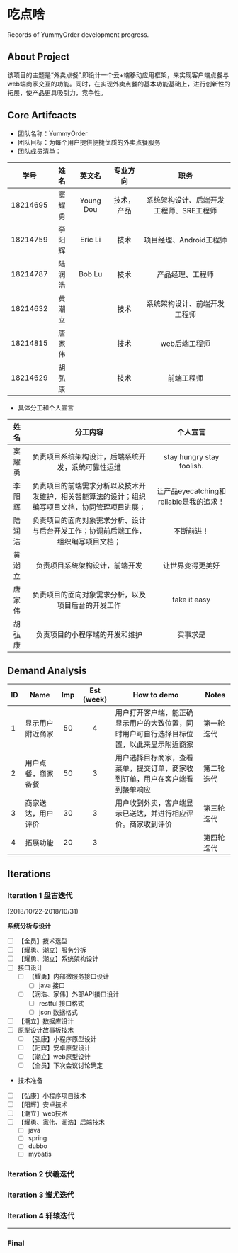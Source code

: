 [Android_Developers]: 
https://developer.android.com/studio/intro/

# 吃点啥

Records of YummyOrder development progress.

## About Project

该项目的主题是“外卖点餐”,即设计一个云+端移动应用框架，来实现客户端点餐与web端商家交互的功能。同时，在实现外卖点餐的基本功能基础上，进行创新性的拓展，使产品更具吸引力，竞争性。

## Core Artifcacts
- 团队名称：YummyOrder
- 团队目标：为每个用户提供便捷优质的外卖点餐服务
- 团队成员清单：

| 学号 | 姓名 | 英文名 | 专业方向 | 职务 |
| :--: | :--: | :--: | :--: | :-----------: |
| 18214695 | 窦耀勇 | Young Dou | 技术，产品 | 系统架构设计、后端开发工程师、SRE工程师 | 
| 18214759 | 李阳辉 | Eric Li | 技术 | 项目经理、Android工程师 | 
| 18214787 | 陆润浩 | Bob Lu | 技术 | 产品经理、工程师 | 
| 18214632 | 黄潮立 |  | 技术 | 系统架构设计、前端开发工程师 | 
| 18214815 | 唐家伟 |  | 技术 | web后端工程师 | 
| 18214629 | 胡弘康 |  | 技术 | 前端工程师 |

- 具体分工和个人宣言

| 姓名 | 分工内容 | 个人宣言 |
| :--: | :--: | :--: |
| 窦耀勇 | 负责项目系统架构设计，后端系统开发，系统可靠性运维 | stay hungry stay foolish. |
| 李阳辉 | 负责项目的前端需求分析以及技术开发维护，相关智能算法的设计；组织编写项目文档，协同管理项目进展； | 让产品eyecatching和reliable是我的追求！ |
| 陆润浩 | 负责项目的面向对象需求分析、设计与后台开发工作；协调前后端工作，组织编写项目文档； | 不断前进！ |
| 黄潮立 | 负责项目系统架构设计，前端开发 | 让世界变得更美好 |
| 唐家伟 | 负责项目的面向对象需求分析，以及项目后台的开发工作 | take it easy |
| 胡弘康 | 负责项目的小程序端的开发和维护 | 实事求是 |

## Demand Analysis

| ID | Name | Imp | Est (week) | How to demo | Notes |
|------|------|:---:|:----------:|----------------|------|
|1|显示用户附近商家|50|4|用户打开客户端，能正确显示用户的大致位置，同时用户可自行选择目标位置，以此来显示附近商家|第一轮迭代|
|2|用户点餐，商家备餐|50|3|用户选择目标商家，查看菜单，提交订单，商家收到订单，用户在客户端看到接单响应|第二轮迭代|
|3|商家送达，用户评价|30|3|用户收到外卖，客户端显示已送达，并进行相应评价。商家收到评价|第三轮迭代|
|4|拓展功能|20|3||第四轮迭代|


## Iterations

### Iteration 1 盘古迭代

(2018/10/22-2018/10/31)

**系统分析与设计**
- [ ] 【全员】技术选型
- [ ] 【耀勇、潮立】服务分拆
- [ ] 【耀勇、潮立】系统架构设计
- [ ] 接口设计
    - [ ] 【耀勇】内部微服务接口设计
        - [ ] java 接口
    - [ ] 【润浩、家伟】外部API接口设计
        - [ ] restful 接口格式
        - [ ] json 数据格式
- [ ] 【潮立】数据库设计
- [ ] 原型设计故事板技术
    - [ ] 【弘康】小程序原型设计
    - [ ] 【阳辉】安卓原型设计
    - [ ] 【潮立】web原型设计
    - [ ] 【全员】下次会议讨论确定

- 技术准备
- [ ] 【弘康】小程序项目技术
- [ ] 【阳辉】安卓技术
- [ ] 【潮立】web技术
- [ ] 【耀勇、家伟、润浩】后端技术
    - [ ] java
    - [ ] spring
    - [ ] dubbo
    - [ ] mybatis
    
### Iteration 2 伏羲迭代

### Iteration 3 蚩尤迭代

### Iteration 4 轩辕迭代



***

### Final


